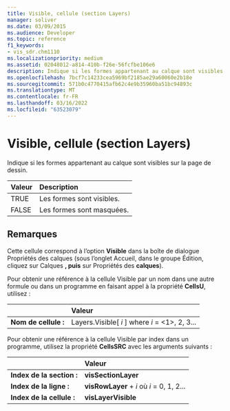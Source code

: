 ```yaml
---
title: Visible, cellule (section Layers)
manager: soliver
ms.date: 03/09/2015
ms.audience: Developer
ms.topic: reference
f1_keywords:
- vis_sdr.chm1110
ms.localizationpriority: medium
ms.assetid: 02048012-a814-410b-f26e-56fcfbe106e6
description: Indique si les formes appartenant au calque sont visibles sur la page de dessin.
ms.openlocfilehash: 7bcf7c14233cea5969bf2185ae29a60060e2b18e
ms.sourcegitcommit: 571b0c4770415afb62c4e9b35960ba51bc94893c
ms.translationtype: MT
ms.contentlocale: fr-FR
ms.lasthandoff: 03/16/2022
ms.locfileid: "63523079"
---
```

# <a name="visible-cell-layers-section"></a>Visible, cellule (section Layers)

Indique si les formes appartenant au calque sont visibles sur la page de dessin.
  
|**Valeur**|**Description**|
|:-----|:-----|
|TRUE  <br/> |Les formes sont visibles. |
|FALSE  <br/> |Les formes sont masquées. |
   
## <a name="remarks"></a>Remarques

Cette cellule correspond à l’option **Visible** dans la  boîte de dialogue Propriétés des calques (sous l’onglet Accueil, dans le groupe Édition,  cliquez sur Calques **, puis** sur Propriétés des **calques**). 
  
Pour obtenir une référence à la cellule Visible par un nom dans une autre formule ou dans un programme en faisant appel à la propriété **CellsU**, utilisez : 
  
||Valeur |
|:-----|:-----|
|**Nom de cellule :**  <br/> |Layers.Visible[ *i*  ] where  *i*  = <1>, 2, 3... |
   
Pour obtenir une référence à la cellule Visible par index dans un programme, utilisez la propriété **CellsSRC** avec les arguments suivants : 
  
||Valeur |
|:-----|:-----|
|**Index de la section :**  <br/> |**visSectionLayer** <br/> |
|**Index de la ligne :**  <br/> |**visRowLayer** +   *i* où *i* = 0, 1, 2... |
|**Index de la cellule :**  <br/> |**visLayerVisible** <br/> |
   

